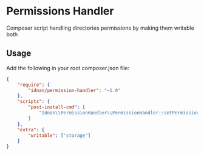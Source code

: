# Permissions Handler

Composer script handling directories permissions by making them writable both

## Usage

Add the following in your root composer.json file:

```json
{
    "require": {
        "idnan/permission-handler": "~1.0"
    },
    "scripts": {
        "post-install-cmd": [
            "Idnan\\PermissionHandler\\PermissionHandler::setPermissions"
        ]
    },
    "extra": {
        "writable": ["storage"]
    }
}
```
